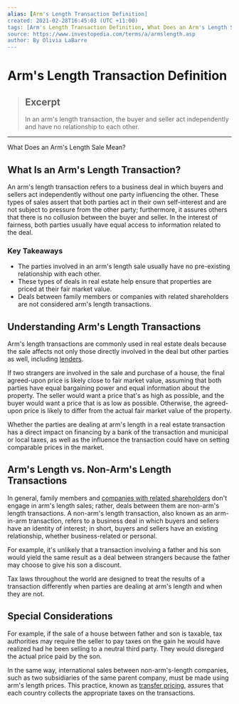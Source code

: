 ```yaml
---
alias: [Arm's Length Transaction Definition]
created: 2021-02-28T16:45:03 (UTC +11:00)
tags: [Arm's Length Transaction Definition, What Does an Arm's Length Sale Mean?]
source: https://www.investopedia.com/terms/a/armslength.asp
author: By Olivia LaBarre
---
```


# Arm's Length Transaction Definition

> ## Excerpt
> In an arm's length transaction, the buyer and seller act independently and have no relationship to each other.

---

What Does an Arm's Length Sale Mean?
## What Is an Arm's Length Transaction?

An arm's length transaction refers to a business deal in which buyers and sellers act independently without one party influencing the other. These types of sales assert that both parties act in their own self-interest and are not subject to pressure from the other party; furthermore, it assures others that there is no collusion between the buyer and seller. In the interest of fairness, both parties usually have equal access to information related to the deal.

### Key Takeaways

-   The parties involved in an arm's length sale usually have no pre-existing relationship with each other.
-   These types of deals in real estate help ensure that properties are priced at their fair market value.
-   Deals between family members or companies with related shareholders are not considered arm's length transactions.

## Understanding Arm's Length Transactions

Arm's length transactions are commonly used in real estate deals because the sale affects not only those directly involved in the deal but other parties as well, including [lenders](https://www.investopedia.com/mortgage/mortgage-guide/mortgage-lenders/).

If two strangers are involved in the sale and purchase of a house, the final agreed-upon price is likely close to fair market value, assuming that both parties have equal bargaining power and equal information about the property. The seller would want a price that's as high as possible, and the buyer would want a price that is as low as possible. Otherwise, the agreed-upon price is likely to differ from the actual fair market value of the property.

Whether the parties are dealing at arm's length in a real estate transaction has a direct impact on financing by a bank of the transaction and municipal or local taxes, as well as the influence the transaction could have on setting comparable prices in the market.

## Arm's Length vs. Non-Arm's Length Transactions

In general, family members and [companies with related shareholders](https://www.investopedia.com/ask/answers/040315/what-can-shareholders-vote.asp) don't engage in arm's length sales; rather, deals between them are non-arm's length transactions. A non-arm's length transaction, also known as an arm-in-arm transaction, refers to a business deal in which buyers and sellers have an identity of interest; in short, buyers and sellers have an existing relationship, whether business-related or personal.

For example, it's unlikely that a transaction involving a father and his son would yield the same result as a deal between strangers because the father may choose to give his son a discount.

Tax laws throughout the world are designed to treat the results of a transaction differently when parties are dealing at arm's length and when they are not.

## Special Considerations

For example, if the sale of a house between father and son is taxable, tax authorities may require the seller to pay taxes on the gain he would have realized had he been selling to a neutral third party. They would disregard the actual price paid by the son.

In the same way, international sales between non-arm's-length companies, such as two subsidiaries of the same parent company, must be made using arm's length prices. This practice, known as [transfer pricing](https://www.investopedia.com/terms/t/transfer-pricing.asp), assures that each country collects the appropriate taxes on the transactions.
